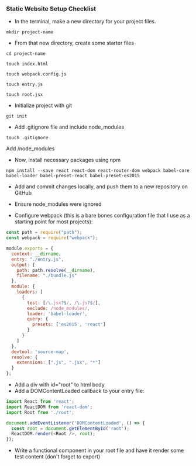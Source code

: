 ### Static Website Setup Checklist


- In the terminal, make a new directory for your project files.

``mkdir project-name``

- From that new directory, create some starter files

``cd project-name``

``touch index.html``

``touch webpack.config.js``

``touch entry.js``

``touch root.jsx``

- Initialize project with git

``git init``

- Add .gitignore file and include node_modules

``touch .gitignore``

Add /node_modules

- Now, install necessary packages using npm

``npm install --save react react-dom react-router-dom webpack babel-core babel-loader babel-preset-react babel-preset-es2015``

- Add and commit changes locally, and push them to a new repository on GitHub
- Ensure node_modules were ignored

- Configure webpack (this is a bare bones configuration file that I use as a starting point for most projects):

```javascript
const path = require("path");
const webpack = require("webpack");

module.exports = {
  context: __dirname,
  entry: "./entry.js",
  output: {
    path: path.resolve(__dirname),
    filename: "./bundle.js"
  },
  module: {
    loaders: [
      {
        test: [/\.jsx?$/, /\.js?$/],
        exclude: /node_modules/,
        loader: 'babel-loader',
        query: {
          presets: ['es2015', 'react']
        }
      }
    ]
  },
  devtool: 'source-map',
  resolve: {
    extensions: [".js", ".jsx", "*"]
  }
};
```

- Add a div with id="root" to html body
- Add a DOMContentLoaded callback to your entry file:

```javascript
import React from 'react';
import ReactDOM from 'react-dom';
import Root from './root';

document.addEventListener('DOMContentLoaded', () => {
  const root = document.getElementById('root');
  ReactDOM.render(<Root />, root);
});
```

- Write a functional component in your root file and have it render some test content (don't forget to export)
